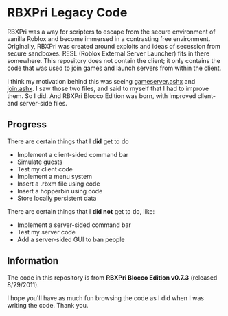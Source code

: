 RBXPri Legacy Code
==================

RBXPri was a way for scripters to escape from the secure environment of vanilla Roblox and become immersed in a contrasting free environment.
Originally, RBXPri was created around exploits and ideas of secession from secure sandboxes.  RESL (Roblox External Server Launcher) fits in there somewhere.
This repository does not contain the client; it only contains the code that was used to join games and launch servers from within the client.

I think my motivation behind this was seeing [gameserver.ashx][1] and [join.ashx][2].  I saw those two files, and said to myself that I had to improve them.
So I did.  And RBXPri Blocco Edition was born, with improved client- and server-side files.

Progress
--------

There are certain things that I **did** get to do
* Implement a client-sided command bar
* Simulate guests
* Test my client code
* Implement a menu system
* Insert a .rbxm file using code
* Insert a hopperbin using code
* Store locally persistent data

There are certain things that I **did not** get to do, like:
* Implement a server-sided command bar
* Test my server code
* Add a server-sided GUI to ban people

Information
-----------
The code in this repository is from **RBXPri Blocco Edition v0.7.3** (released 8/29/2011).

I hope you'll have as much fun browsing the code as I did when I was writing the code.  Thank you.

  [1]: http://www.roblox.com/game/gameserver.ashx
  [2]: http://www.roblox.com/game/join.ashx
